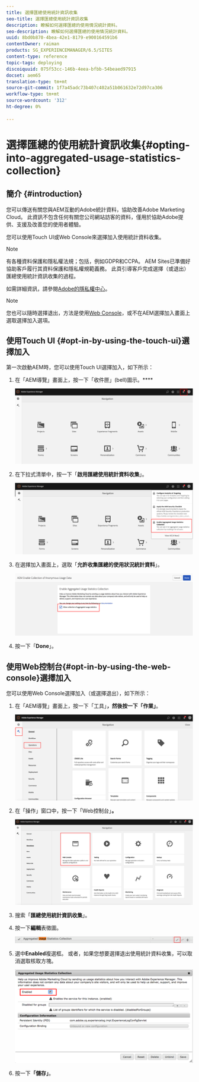 ```yaml
---
title: 選擇匯總使用統計資訊收集
seo-title: 選擇匯總使用統計資訊收集
description: 瞭解如何選擇匯總的使用情況統計資料。
seo-description: 瞭解如何選擇匯總的使用情況統計資料。
uuid: 8bd0b870-4bea-42e1-8179-e900164591b6
contentOwner: raiman
products: SG_EXPERIENCEMANAGER/6.5/SITES
content-type: reference
topic-tags: deploying
discoiquuid: 075f53cc-146b-4eea-bfbb-54beaed97915
docset: aem65
translation-type: tm+mt
source-git-commit: 1f7a45adc73b407c402a51b061632e72d97ca306
workflow-type: tm+mt
source-wordcount: '312'
ht-degree: 0%

---
```



# 選擇匯總的使用統計資訊收集{#opting-into-aggregated-usage-statistics-collection}

## 簡介 {#introduction}

您可以傳送有關您與AEM互動的Adobe統計資料，協助改善Adobe Marketing Cloud。 此資訊不包含任何有關您公司網站訪客的資料，僅用於協助Adobe提供、支援及改善您的使用者體驗。

您可以使用Touch UI或Web Console來選擇加入使用統計資料收集。

>[!NOTE]
>
>有各種資料保護和隱私權法規；包括，例如GDPR和CCPA。 AEM Sites已準備好協助客戶履行其資料保護和隱私權規範義務。 此頁引導客戶完成選擇（或退出）匯總使用統計資訊收集的過程。
>
>如需詳細資訊，請參閱[Adobe的隱私權中心](https://www.adobe.com/privacy.html)。

>[!NOTE]
>
>您也可以隨時選擇退出，方法是使用[Web Console](/help/sites-deploying/opt-in-aggregated-usage-statistics.md#opt-in-by-using-the-web-console)，或不在AEM選擇加入畫面上選取選擇加入選項。

## 使用Touch UI {#opt-in-by-using-the-touch-ui}選擇加入

第一次啟動AEM時，您可以使用Touch UI選擇加入，如下所示：

1. 在「AEM導覽」畫面上，按一下「收件匣」(bell)圖示。****

   ![usage_statistics導覽畫面](assets/usage_statisticsnavigationscreen.png)

1. 在下拉式清單中，按一下「**啟用匯總使用統計資料收集**」。

   ![usage_statistics導覽畫面2](assets/usage_statisticsnavigationscreen2.png)

1. 在選擇加入畫面上，選取「**允許收集匯總的使用狀況統計資料**」。

   ![usage_statisticsopt_inscreen](assets/usage_statisticsopt-inscreen.png)

1. 按一下「**Done**」。

## 使用Web控制台{#opt-in-by-using-the-web-console}選擇加入

您可以使用Web Console選擇加入（或選擇退出），如下所示：

1. 在「AEM導覽」畫面上，按一下「工具」****，然後按一下「作業」****。

   ![usage_statisticssopsdashboard](assets/usage_statisticsopsdashboard.png)

1. 在「操作」窗口中，按一下「Web控制台」**。**

   ![usage_statisticswebconsole](assets/usage_statisticswebconsole.png)

1. 搜索「**匯總使用統計資訊收集**」。
1. 按一下&#x200B;**編輯**&#x200B;表徵圖。

   ![usage_statistics系列編輯](assets/usage_statisticscollectionedit.png)

1. 選中&#x200B;**Enabled**&#x200B;複選框。 或者，如果您想要選擇退出使用統計資料收集，可以取消選取核取方塊。

   ![usage_statisticsselect](assets/usage_statisticsselect.png)

1. 按一下&#x200B;**「儲存」**。


